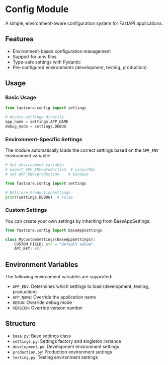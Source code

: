 # Config Module

A simple, environment-aware configuration system for FastAPI applications.

## Features

- Environment-based configuration management
- Support for .env files
- Type-safe settings with Pydantic
- Pre-configured environments (development, testing, production)

## Usage

### Basic Usage

```python
from fastcore.config import settings

# Access settings directly
app_name = settings.APP_NAME
debug_mode = settings.DEBUG
```

### Environment-Specific Settings

The module automatically loads the correct settings based on the `APP_ENV` environment variable:

```python
# Set environment variable
# export APP_ENV=production  # Linux/Mac
# set APP_ENV=production    # Windows

from fastcore.config import settings

# Will use ProductionSettings
print(settings.DEBUG)  # False
```

### Custom Settings

You can create your own settings by inheriting from BaseAppSettings:

```python
from fastcore.config import BaseAppSettings

class MyCustomSettings(BaseAppSettings):
    CUSTOM_FIELD: str = "default value"
    API_KEY: str
```

## Environment Variables

The following environment variables are supported:

- `APP_ENV`: Determines which settings to load (development, testing, production)
- `APP_NAME`: Override the application name
- `DEBUG`: Override debug mode
- `VERSION`: Override version number

## Structure

- `base.py`: Base settings class
- `settings.py`: Settings factory and singleton instance
- `development.py`: Development environment settings
- `production.py`: Production environment settings
- `testing.py`: Testing environment settings